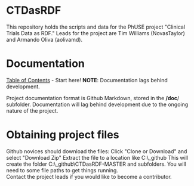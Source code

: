 # CTDasRDF
This repository holds the scripts and data for the PhUSE project "Clinical Trials Data as RDF." Leads for the project are Tim Williams (NovasTaylor) and Armando Oliva (aolivamd).

# Documentation
[Table of Contents](doc/TableOfContent.md) - Start here!  **NOTE**: Documentation lags behind development.  

Project documentation format is Github Markdown, stored in the **/doc**/ subfolder. Documentation will lag behind development due to the ongoing nature of the project.

# Obtaining project files
Github novices should download the files: 
Click "Clone or Download" and select "Download Zip"
Extract the file to a location like  C:\\_github
This will create the folder C:\\_github\\CTDasRDF-MASTER and subfolders. You will need to some file paths to get things running.   
Contact the project leads if you would like to become a contributor.
